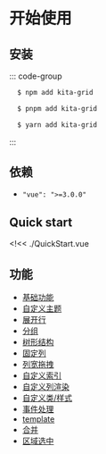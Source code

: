 # 开始使用

## 安装
::: code-group
  ```sh [npm]
    $ npm add kita-grid
  ```

  ```sh [pnpm]
    $ pnpm add kita-grid
  ```

  ```sh [yarn]
    $ yarn add kita-grid
  ```
:::

## 依赖
- `"vue": ">=3.0.0"`

## Quick start
<!<< ./QuickStart.vue

<style>
  .vp-doc a {
    text-decoration-style: dotted;
    text-underline-offset: 4px;
  }
  .vp-doc a:hover {
    text-decoration-style: solid;
  }
</style>

## 功能
- [基础功能](/examples/base/)
- [自定义主题](/examples/theme/)
- [展开行](/examples/expand/)
- [分组](/examples/group/)
- [树形结构](/examples/tree/)
- [固定列](/examples/fixed/)
- [列宽拖拽](/examples/column/)
- [自定义索引](/examples/index-view/)
- [自定义列渲染](/examples/custom/)
- [自定义类/样式](/examples/custom-class-style/)
- [事件处理](/examples/events/)
- [template](/examples/table/)
- [合并](/examples/merge/)
- [区域选中](/examples/selection/)
